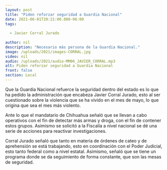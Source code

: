 ```yaml
---
layout: post
title: "Piden reforzar seguridad a Guardia Nacional"
date: 2021-06-01T20:21:00.000-06:00
tags:
  
  - Javier Corral Jurado
  
author: nil
description: "Necesario más persona de la Guardia Nacional."
image: /uploads/2021/images-CORRAL.jpg
video: nil
audio: /uploads/2021/audio-MM06_JAVIER_CORRAL.mp3
alt: Piden reforzar seguridad a Guardia Nacional
front: false
section: Local
---
```


Que la Guardia Nacional refuerce la seguridad dentro del estado es lo que ha pedido la administración que encabeza Javier Corral Jurado, esto al ser cuestionado sobre la violencia que se ha vivido en el mes de mayo, lo que origina que sea el mes más violento.

Ante lo que el mandatario de Chihuahua señaló que se llevan a cabo operativos con el fin de detectar más armas y droga, con el fin de contener estos grupos. Asimismo se solicitó a la Fiscalía a nivel nacional se dé una serie de acciones para reactivar investigaciones.

Corral Jurado señaló que tanto en materia de órdenes de cateo y de aprehensión se está trabajando, esto en coordinación con el Poder Judicial, esto tanto federal como a nivel estatal. Asimismo, señaló que se tiene un programa donde se da seguimiento de forma constante, que son las mesas de seguridad.
